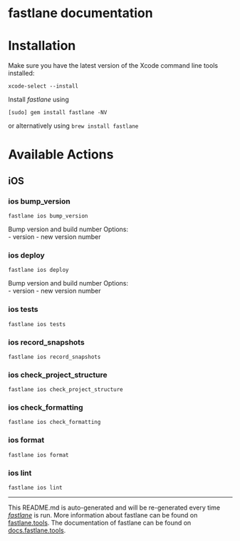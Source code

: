 fastlane documentation
================
# Installation

Make sure you have the latest version of the Xcode command line tools installed:

```
xcode-select --install
```

Install _fastlane_ using
```
[sudo] gem install fastlane -NV
```
or alternatively using `brew install fastlane`

# Available Actions
## iOS
### ios bump_version
```
fastlane ios bump_version
```
Bump version and build number
    Options:  
    - version - new version number
    
### ios deploy
```
fastlane ios deploy
```
Bump version and build number
    Options:  
    - version - new version number
    
### ios tests
```
fastlane ios tests
```

### ios record_snapshots
```
fastlane ios record_snapshots
```

### ios check_project_structure
```
fastlane ios check_project_structure
```

### ios check_formatting
```
fastlane ios check_formatting
```

### ios format
```
fastlane ios format
```

### ios lint
```
fastlane ios lint
```


----

This README.md is auto-generated and will be re-generated every time [_fastlane_](https://fastlane.tools) is run.
More information about fastlane can be found on [fastlane.tools](https://fastlane.tools).
The documentation of fastlane can be found on [docs.fastlane.tools](https://docs.fastlane.tools).
